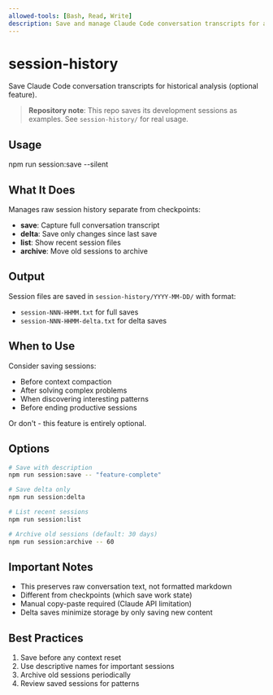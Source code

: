 ```yaml
---
allowed-tools: [Bash, Read, Write]
description: Save and manage Claude Code conversation transcripts for analysis
---
```


# session-history

Save Claude Code conversation transcripts for historical analysis (optional feature).

> **Repository note**: This repo saves its development sessions as examples. See `session-history/` for real usage.

## Usage

<bash>
npm run session:save --silent
</bash>

## What It Does

Manages raw session history separate from checkpoints:
- **save**: Capture full conversation transcript
- **delta**: Save only changes since last save
- **list**: Show recent session files
- **archive**: Move old sessions to archive

## Output

Session files are saved in `session-history/YYYY-MM-DD/` with format:
- `session-NNN-HHMM.txt` for full saves
- `session-NNN-HHMM-delta.txt` for delta saves

## When to Use

Consider saving sessions:
- Before context compaction
- After solving complex problems
- When discovering interesting patterns
- Before ending productive sessions

Or don't - this feature is entirely optional.

## Options

```bash
# Save with description
npm run session:save -- "feature-complete"

# Save delta only
npm run session:delta

# List recent sessions
npm run session:list

# Archive old sessions (default: 30 days)
npm run session:archive -- 60
```

## Important Notes

- This preserves raw conversation text, not formatted markdown
- Different from checkpoints (which save work state)
- Manual copy-paste required (Claude API limitation)
- Delta saves minimize storage by only saving new content

## Best Practices

1. Save before any context reset
2. Use descriptive names for important sessions
3. Archive old sessions periodically
4. Review saved sessions for patterns
